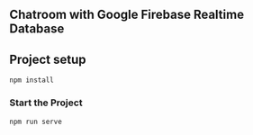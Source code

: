 ## Chatroom with Google Firebase Realtime Database

## Project setup
```
npm install
```

### Start the Project
```
npm run serve
```